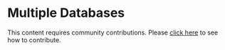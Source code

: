# Multiple Databases
This content requires community contributions. Please [click here](../index.md) to see how to contribute.